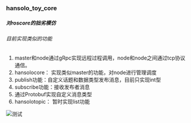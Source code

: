 ### hansolo_toy_core  

##### 对roscore的拙劣模仿  

###### 目前实现类似的功能

1. master和node通过gRpc实现远程过程调用，node和node之间通过tcp协议通信。  
2. hansolocore： 实现类似master的功能，对node进行管理调度
3. publish功能：自定义话题和数据类型发布消息，目前只实现int型
4. subscribe功能：接收发布者消息
5. 通过Protobuf实现自定义消息类型
6. hansolotopic： 暂时实现list功能

![测试](./test/test.gif)
